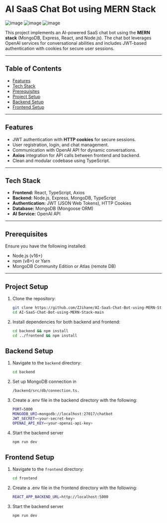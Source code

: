 # AI SaaS Chat Bot using MERN Stack

![image](https://github.com/user-attachments/assets/c3cf36f0-010d-4325-aa0d-4d318688a8e7)
![image](https://github.com/user-attachments/assets/836a5142-c54e-44a8-a9e0-95703a9bb9df)
![image](https://github.com/user-attachments/assets/dae84a35-c7af-4e54-9ca4-f1ff6e6e0b5e)




This project implements an AI-powered SaaS chat bot using the **MERN stack** (MongoDB, Express, React, and Node.js). The chat bot leverages OpenAI services for conversational abilities and includes JWT-based authentication with cookies for secure user sessions.

---

## Table of Contents
- [Features](#features)
- [Tech Stack](#tech-stack)
- [Prerequisites](#prerequisites)
- [Project Setup](#project-setup)
- [Backend Setup](#backend-setup)
- [Frontend Setup](#frontend-setup)


---

## Features
- JWT authentication with **HTTP cookies** for secure sessions.
- User registration, login, and chat management.
- Communication with OpenAI API for dynamic conversations.
- **Axios** integration for API calls between frontend and backend.
- Clean and modular codebase using TypeScript.

---

## Tech Stack
- **Frontend:** React, TypeScript, Axios  
- **Backend:** Node.js, Express, MongoDB, TypeScript  
- **Authentication:** JWT (JSON Web Tokens), HTTP Cookies  
- **Database:** MongoDB (Mongoose ORM)  
- **AI Service:** OpenAI API  

---

## Prerequisites
Ensure you have the following installed:
- Node.js (v16+)
- npm (v8+) or Yarn
- MongoDB Community Edition or Atlas (remote DB)


---

## Project Setup
1. Clone the repository:
   ```bash
   git clone https://github.com/ZJihane/AI-SaaS-Chat-Bot-using-MERN-Stack.git
   cd AI-SaaS-Chat-Bot-using-MERN-Stack-main
2. Install dependencies for both backend and frontend:
    ```bash
    cd backend && npm install
    cd ../frontend && npm install
## Backend Setup
1. Navigate to the `backend` directory:
   ```bash
   cd backend
2. Set up MongoDB connection in
    ```bash
   /backend/src/db/connection.ts.
3. Create a .env file in the backend directory with the following:
    ```bash
   PORT=5000
   MONGODB_URI=mongodb://localhost:27017/chatbot
   JWT_SECRET=<your-secret-key>
   OPENAI_API_KEY=<your-openai-api-key>
4. Start the backend server
    ```bash
    npm run dev

## Frontend Setup
1. Navigate to the `frontend` directory:
   ```bash
   cd frontend

3. Create a .env file in the frontend directory with the following:
    ```bash
   REACT_APP_BACKEND_URL=http://localhost:5000

4. Start the backend server
    ```bash
    npm run dev



